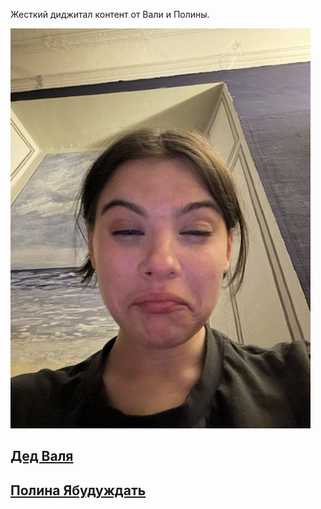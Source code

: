 Жесткий диджитал контент от Вали и Полины.

![](main.jpeg)

## [Дед Валя](/valentin-nikitin)
## [Полина Ябудуждать](/polina-kameneva)
